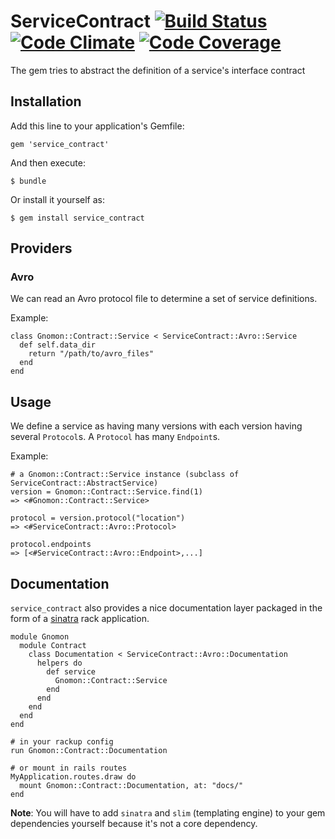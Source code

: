 # ServiceContract [![Build Status](https://travis-ci.org/chingor13/service_contract.png)](https://travis-ci.org/chingor13/service_contract) [![Code Climate](https://codeclimate.com/github/chingor13/service_contract.png)](https://codeclimate.com/github/chingor13/service_contract) [![Code Coverage](https://codeclimate.com/github/chingor13/service_contract/coverage.png)](https://codeclimate.com/github/chingor13/service_contract)

The gem tries to abstract the definition of a service's interface contract

## Installation

Add this line to your application's Gemfile:

```
gem 'service_contract'
```

And then execute:

    $ bundle

Or install it yourself as:

    $ gem install service_contract

## Providers

### Avro

We can read an Avro protocol file to determine a set of service definitions.

Example:

```
class Gnomon::Contract::Service < ServiceContract::Avro::Service
  def self.data_dir
  	return "/path/to/avro_files"
  end
end
```

## Usage

We define a service as having many versions with each version having several `Protocol`s. A `Protocol` has many `Endpoint`s.

Example:

```
# a Gnomon::Contract::Service instance (subclass of ServiceContract::AbstractService)
version = Gnomon::Contract::Service.find(1)
=> <#Gnomon::Contract::Service>

protocol = version.protocol("location")
=> <#ServiceContract::Avro::Protocol>

protocol.endpoints
=> [<#ServiceContract::Avro::Endpoint>,...]
```

## Documentation

`service_contract` also provides a nice documentation layer packaged in the form of a [sinatra](http://www.sinatrarb.com/) rack application. 

```
module Gnomon
  module Contract
    class Documentation < ServiceContract::Avro::Documentation
      helpers do
        def service
          Gnomon::Contract::Service
        end
      end
    end
  end
end

# in your rackup config
run Gnomon::Contract::Documentation

# or mount in rails routes
MyApplication.routes.draw do
  mount Gnomon::Contract::Documentation, at: "docs/"
end
```

**Note**: You will have to add `sinatra` and `slim` (templating engine) to your gem dependencies yourself because it's not a core dependency.